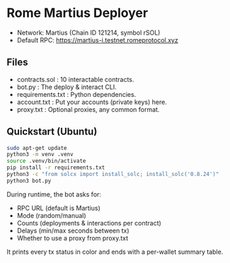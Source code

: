 # Rome Martius Deployer

- Network: Martius (Chain ID 121214, symbol rSOL)
- Default RPC: https://martius-i.testnet.romeprotocol.xyz

## Files
- contracts.sol : 10 interactable contracts.
- bot.py : The deploy & interact CLI.
- requirements.txt : Python dependencies.
- account.txt : Put your accounts (private keys) here.
- proxy.txt : Optional proxies, any common format.

## Quickstart (Ubuntu)
```bash
sudo apt-get update
python3 -m venv .venv
source .venv/bin/activate
pip install -r requirements.txt
python3 -c "from solcx import install_solc; install_solc('0.8.24')"
python3 bot.py
```

During runtime, the bot asks for:
- RPC URL (default is Martius)
- Mode (random/manual)
- Counts (deployments & interactions per contract)
- Delays (min/max seconds between tx)
- Whether to use a proxy from proxy.txt

It prints every tx status in color and ends with a per-wallet summary table.
